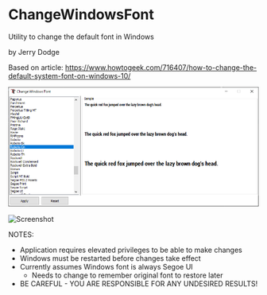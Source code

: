 # ChangeWindowsFont
 Utility to change the default font in Windows

by Jerry Dodge

Based on article: https://www.howtogeek.com/716407/how-to-change-the-default-system-font-on-windows-10/

![Screenshot](/SS/SS-1.png)

![Screenshot](/SS/SS-2.png)

NOTES:
- Application requires elevated privileges to be able to make changes
- Windows must be restarted before changes take effect
- Currently assumes Windows font is always Segoe UI
  - Needs to change to remember original font to restore later
- BE CAREFUL - YOU ARE RESPONSIBLE FOR ANY UNDESIRED RESULTS!

